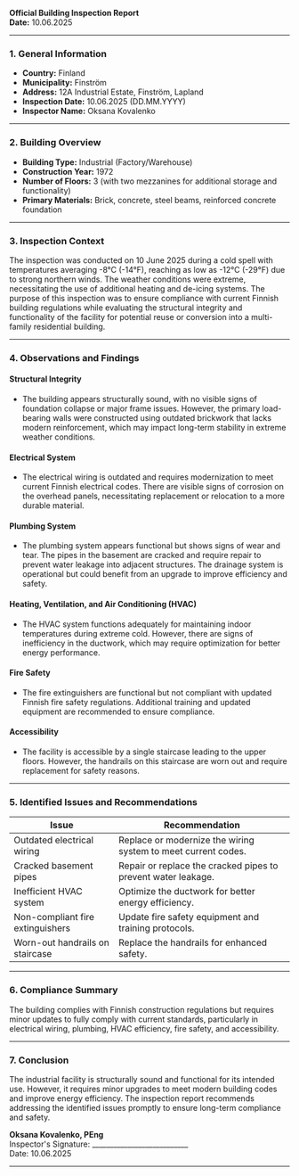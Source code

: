 

**Official Building Inspection Report**  
**Date:** 10.06.2025  

---

### **1. General Information**  
- **Country:** Finland  
- **Municipality:** Finström  
- **Address:** 12A Industrial Estate, Finström, Lapland  
- **Inspection Date:** 10.06.2025 (DD.MM.YYYY)  
- **Inspector Name:** Oksana Kovalenko  

---

### **2. Building Overview**  
- **Building Type:** Industrial (Factory/Warehouse)  
- **Construction Year:** 1972  
- **Number of Floors:** 3 (with two mezzanines for additional storage and functionality)  
- **Primary Materials:** Brick, concrete, steel beams, reinforced concrete foundation  

---

### **3. Inspection Context**  
The inspection was conducted on 10 June 2025 during a cold spell with temperatures averaging -8°C (-14°F), reaching as low as -12°C (-29°F) due to strong northern winds. The weather conditions were extreme, necessitating the use of additional heating and de-icing systems. The purpose of this inspection was to ensure compliance with current Finnish building regulations while evaluating the structural integrity and functionality of the facility for potential reuse or conversion into a multi-family residential building.

---

### **4. Observations and Findings**  

#### **Structural Integrity**  
- The building appears structurally sound, with no visible signs of foundation collapse or major frame issues. However, the primary load-bearing walls were constructed using outdated brickwork that lacks modern reinforcement, which may impact long-term stability in extreme weather conditions.

#### **Electrical System**  
- The electrical wiring is outdated and requires modernization to meet current Finnish electrical codes. There are visible signs of corrosion on the overhead panels, necessitating replacement or relocation to a more durable material.

#### **Plumbing System**  
- The plumbing system appears functional but shows signs of wear and tear. The pipes in the basement are cracked and require repair to prevent water leakage into adjacent structures. The drainage system is operational but could benefit from an upgrade to improve efficiency and safety.

#### **Heating, Ventilation, and Air Conditioning (HVAC)**  
- The HVAC system functions adequately for maintaining indoor temperatures during extreme cold. However, there are signs of inefficiency in the ductwork, which may require optimization for better energy performance.

#### **Fire Safety**  
- The fire extinguishers are functional but not compliant with updated Finnish fire safety regulations. Additional training and updated equipment are recommended to ensure compliance.

#### **Accessibility**  
- The facility is accessible by a single staircase leading to the upper floors. However, the handrails on this staircase are worn out and require replacement for safety reasons.

---

### **5. Identified Issues and Recommendations**  

| **Issue**                          | **Recommendation**                                                                 |
|-------------------------------------|-----------------------------------------------------------------------------------|
| Outdated electrical wiring           | Replace or modernize the wiring system to meet current codes.                     |
| Cracked basement pipes               | Repair or replace the cracked pipes to prevent water leakage.                      |
| Inefficient HVAC system             | Optimize the ductwork for better energy efficiency.                              |
| Non-compliant fire extinguishers     | Update fire safety equipment and training protocols.                             |
| Worn-out handrails on staircase    | Replace the handrails for enhanced safety.                                       |

---

### **6. Compliance Summary**  
The building complies with Finnish construction regulations but requires minor updates to fully comply with current standards, particularly in electrical wiring, plumbing, HVAC efficiency, fire safety, and accessibility.

---

### **7. Conclusion**  
The industrial facility is structurally sound and functional for its intended use. However, it requires minor upgrades to meet modern building codes and improve energy efficiency. The inspection report recommends addressing the identified issues promptly to ensure long-term compliance and safety.  

**Oksana Kovalenko, PEng**  
Inspector's Signature: ___________________________  
Date: 10.06.2025  

---